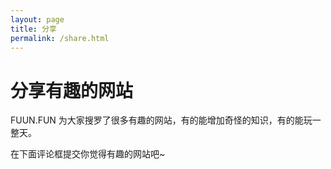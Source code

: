 ```yaml
---
layout: page
title: 分享
permalink: /share.html
---
```


<h1>分享有趣的网站</h1>
<p>FUUN.FUN 为大家搜罗了很多有趣的网站，有的能增加奇怪的知识，有的能玩一整天。</p>

<p>在下面评论框提交你觉得有趣的网站吧~</p>